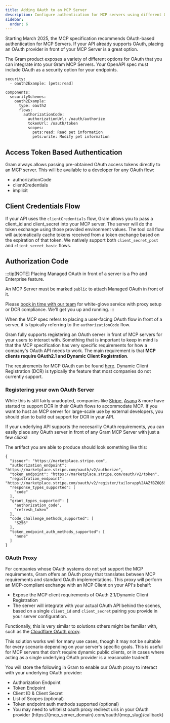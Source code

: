 ```yaml
---
title: Adding OAuth to an MCP Server
description: Configure authentication for MCP servers using different OAuth methods
sidebar:
  order: 6
---
```


Starting March 2025, the MCP specification recommends OAuth-based authentication for MCP Servers. If your API already supports OAuth, placing an OAuth provider in front of your MCP Server is a great option.

The Gram product exposes a variety of different options for OAuth that you can integrate into your Gram MCP Servers.
Your OpenAPI spec must include OAuth as a security option for your endpoints.

```
security:
  - oauth2Example: [pets:read]

components:
  securitySchemes:
    oauth2Example:
      type: oauth2
      flows:
        authorizationCode:
          authorizationUrl: /oauth/authorize
          tokenUrl: /oauth/token
          scopes:
            pets:read: Read pet information
            pets:write: Modify pet information
```

## Access Token Based Authentication

Gram always allows passing pre-obtained OAuth access tokens directly to an MCP server. This will be available to a developer for any OAuth flow:
- authorizationCode
- clientCredentials
- implicit

## Client Credentials Flow

If your API uses the `clientCredentials` flow, Gram allows you to pass a client_id and client_secret into your MCP server. The server will do the token exchange using those provided environment values. The tool call flow will automatically cache tokens received from a token exchange based on the expiration of that token. We natively support both `client_secret_post` and `client_secret_basic` flows.

## Authorization Code

:::tip[NOTE]
Placing Managed OAuth in front of a server is a Pro and Enterprise feature.

An MCP Server must be marked `public` to attach Managed OAuth in front of it.

Please [book in time with our team](https://calendly.com/sagar-speakeasy/30min) for white-glove service with proxy setup or DCR compliance. We'll get you up and running.
:::


When the MCP spec refers to placing a user-facing OAuth flow in front of a server, it is typically referring to the `authorizationCode` flow.

Gram fully supports registering an OAuth server in front of MCP servers for your users to interact with. Something that is important to keep in mind is that the MCP specification has very specific requirements for how a company's OAuth API needs to work. The main requirement is that **MCP clients require OAuth2.1 and Dynamic Client Registration**.

The requirements for MCP OAuth can be found [here](https://modelcontextprotocol.io/specification/draft/basic/authorization#overview). Dynamic Client Registration (DCR) is typically the feature that most companies do not currently support.

### Registering your own OAuth Server

While this is still fairly unadopted, companies like [Stripe](https://docs.stripe.com/mcp), [Asana](https://developers.asana.com/docs/integrating-with-asanas-mcp-server) & more have started to support DCR in their OAuth flows to accommodate MCP. If you want to host an MCP server for large-scale use by external developers, you should plan to build out support for DCR in your API.

If your underlying API supports the necesarilly OAuth requirements, you can easily place any OAuth server in front of any Gram MCP Server with just a few clicks!

The artifact you are able to produce should look something like this:

```
{
  "issuer": "https://marketplace.stripe.com",
  "authorization_endpoint": "https://marketplace.stripe.com/oauth/v2/authorize",
  "token_endpoint": "https://marketplace.stripe.com/oauth/v2/token",
  "registration_endpoint": "https://marketplace.stripe.com/oauth/v2/register/tailorapp%2AAZfBZ6Q69QAAADJI%23EhcKFWFjY3RfMVJlaTA0QUo4QktoWGxzQw",
  "response_types_supported": [
    "code"
  ],
  "grant_types_supported": [
    "authorization_code",
    "refresh_token"
  ],
  "code_challenge_methods_supported": [
    "S256"
  ],
  "token_endpoint_auth_methods_supported": [
    "none"
  ]
}
```


### OAuth Proxy

For companies whose OAuth systems do not yet support the MCP requirements, Gram offers an OAuth proxy that translates between MCP requirements and standard OAuth implementations. This proxy will perform an MCP-compliant exchange with an MCP Client on your API's behalf:

- Expose the MCP client requirements of OAuth 2.1/Dynamic Client Registration
- The server will integrate with your actual OAuth API behind the scenes, based on a single `client_id` and `client_secret` pairing you provide in your server configuration.

Functionally, this is very similar to solutions others might be familiar with, such as the [Cloudflare OAuth proxy](https://blog.cloudflare.com/remote-model-context-protocol-servers-mcp/#workers-oauth-provider-an-oauth-2-1-provider-library-for-cloudflare-workers).

This solution works well for many use cases, though it may not be suitable for every scenario depending on your server's specific goals. This is useful for MCP servers that don't require dynamic public clients, or in cases where acting as a single underlying OAuth provider is a reasonable tradeoff.

You will store the following in Gram to enable our OAuth proxy to interact with your underlying OAuth provider:
- Authorization Endpoint
- Token Endpoint
- Client ID & Client Secret
- List of Scopes (optional)
- Token endpoint auth methods supported (optional)
- You may need to whitelist oauth proxy redirect uris in your OAuth provider (https://{mcp_server_domain}.com/oauth/{mcp_slug}/callback)